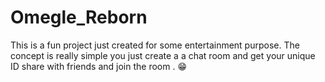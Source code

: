 # Omegle_Reborn
This is a fun project just created for some entertainment purpose. The concept is really simple you just create a a chat room and get your unique ID share with friends and join the room . 😁 
